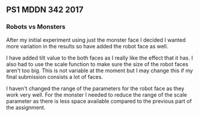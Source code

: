 ## PS1 MDDN 342 2017

### Robots vs Monsters

After my initial experiment using just the monster face I decided I wanted more variation in the results so have added the robot face as well.  

I have added tilt value to the both faces as I really like the effect that it has.  I also had to use the scale function to make sure the size of the robot faces aren't too big.  This is not variable at the moment but I may change this if my final submission consists a lot of faces. 

I haven't changed the range of the parameters for the robot face as they work very well.  For the monster I needed to reduce the range of the scale parameter as there is less space available compared to the previous part of the assignment.